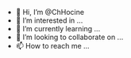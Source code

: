 - 👋 Hi, I’m @ChHocine
- 👀 I’m interested in ...
- 🌱 I’m currently learning ...
- 💞️ I’m looking to collaborate on ...
- 📫 How to reach me ...

<!---
ChHocine/ChHocine is a ✨ special ✨ repository because its `README.md` (this file) appears on your GitHub profile.
You can click the Preview link to take a look at your changes.
--->
